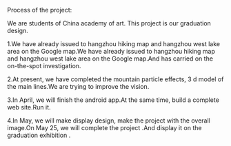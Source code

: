 Process of the project:

We are students of China academy of art. This project is our graduation design.

1.We have already issued to hangzhou hiking map and hangzhou west lake area on the Google map.We have already issued to hangzhou hiking map and hangzhou west lake area on the Google map.And has carried on the on-the-spot investigation.

2.At present, we have completed the mountain particle effects, 3 d model of the main lines.We are trying to improve the vision.

3.In April, we will finish the android app.At the same time, build a complete web site.Run it.

4.In May, we will make display design, make the project with the overall image.On May 25, we will complete the project .And display it on the graduation exhibition .